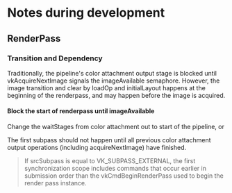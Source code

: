 # Notes during development

## RenderPass

### Transition and Dependency

Traditionally, the pipeline's color attachment output stage is blocked until vkAcquireNextImage signals the imageAvailable semaphore. However, the image transition and clear by loadOp and initialLayout happens at the beginning of the renderpass, and may happen before the image is acquired.

#### Block the start of renderpass until imageAvailable

Change the waitStages from color attachment out to start of the pipeline, or

The first subpass should not happen until all previous color attachment output operations (including acquireNextImage) have finished.

> If srcSubpass is equal to VK_SUBPASS_EXTERNAL, the first synchronization scope includes commands that occur earlier in submission order than the vkCmdBeginRenderPass used to begin the render pass instance. 